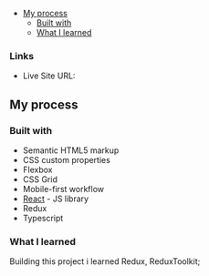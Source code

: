 - [My process](#my-process)
  - [Built with](#built-with)
  - [What I learned](#what-i-learned)

### Links

- Live Site URL: [](https://dev-jobs-opal.vercel.app/)

## My process

### Built with

- Semantic HTML5 markup
- CSS custom properties
- Flexbox
- CSS Grid
- Mobile-first workflow
- [React](https://reactjs.org/) - JS library
- Redux
- Typescript

### What I learned

Building this project i learned Redux, ReduxToolkit;
